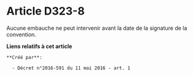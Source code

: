 # Article D323-8

Aucune embauche ne peut intervenir avant la date de la signature de la convention.

**Liens relatifs à cet article**

	**Créé par**:

	  - Décret n°2016-591 du 11 mai 2016 - art. 1
